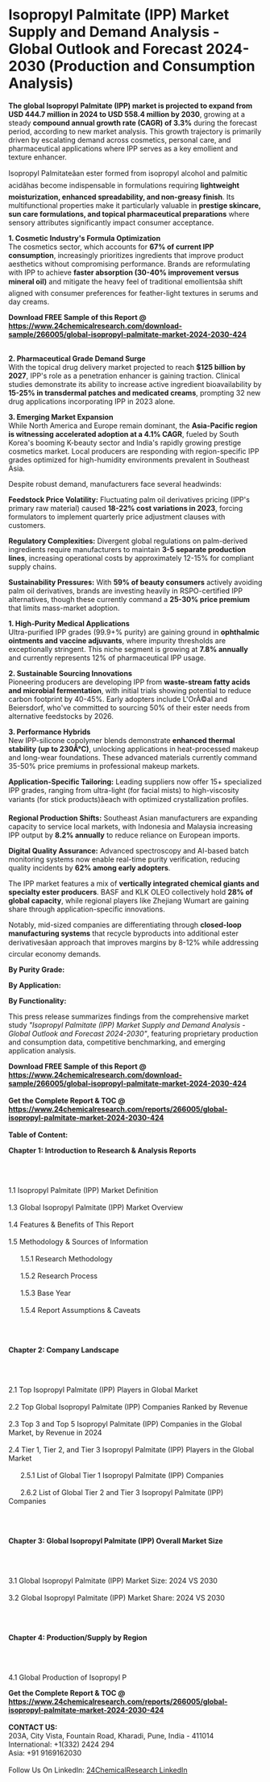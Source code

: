 <h1>Isopropyl Palmitate (IPP) Market Supply and Demand Analysis - Global Outlook and Forecast 2024-2030 (Production and Consumption Analysis)</h1><p><strong>The global Isopropyl Palmitate (IPP) market is projected to expand from USD 444.7 million in 2024 to USD 558.4 million by 2030</strong>, growing at a steady <strong>compound annual growth rate (CAGR) of 3.3%</strong> during the forecast period, according to new market analysis. This growth trajectory is primarily driven by escalating demand across cosmetics, personal care, and pharmaceutical applications where IPP serves as a key emollient and texture enhancer.</p><p>Isopropyl Palmitateâan ester formed from isopropyl alcohol and palmitic acidâhas become indispensable in formulations requiring <strong>lightweight moisturization, enhanced spreadability, and non-greasy finish</strong>. Its multifunctional properties make it particularly valuable in <strong>prestige skincare, sun care formulations, and topical pharmaceutical preparations</strong> where sensory attributes significantly impact consumer acceptance.</p><p><strong>1. Cosmetic Industry's Formula Optimization</strong><br>
The cosmetics sector, which accounts for <strong>67% of current IPP consumption</strong>, increasingly prioritizes ingredients that improve product aesthetics without compromising performance. Brands are reformulating with IPP to achieve <strong>faster absorption (30-40% improvement versus mineral oil)</strong> and mitigate the heavy feel of traditional emollientsâa shift aligned with consumer preferences for feather-light textures in serums and day creams.</p><div><b>Download FREE Sample of this Report @ 
            <a href="https://www.24chemicalresearch.com/download-sample/266005/global-isopropyl-palmitate-market-2024-2030-424">
            https://www.24chemicalresearch.com/download-sample/266005/global-isopropyl-palmitate-market-2024-2030-424</a></b></div><br><p><strong>2. Pharmaceutical Grade Demand Surge</strong><br>
With the topical drug delivery market projected to reach <strong>$125 billion by 2027</strong>, IPP's role as a penetration enhancer is gaining traction. Clinical studies demonstrate its ability to increase active ingredient bioavailability by <strong>15-25% in transdermal patches and medicated creams</strong>, prompting 32 new drug applications incorporating IPP in 2023 alone.</p><p><strong>3. Emerging Market Expansion</strong><br>
While North America and Europe remain dominant, the <strong>Asia-Pacific region is witnessing accelerated adoption at a 4.1% CAGR</strong>, fueled by South Korea's booming K-beauty sector and India's rapidly growing prestige cosmetics market. Local producers are responding with region-specific IPP grades optimized for high-humidity environments prevalent in Southeast Asia.</p><p>Despite robust demand, manufacturers face several headwinds:</p><p><strong>Feedstock Price Volatility:</strong> Fluctuating palm oil derivatives pricing (IPP's primary raw material) caused <strong>18-22% cost variations in 2023</strong>, forcing formulators to implement quarterly price adjustment clauses with customers.</p><p><strong>Regulatory Complexities:</strong> Divergent global regulations on palm-derived ingredients require manufacturers to maintain <strong>3-5 separate production lines</strong>, increasing operational costs by approximately 12-15% for compliant supply chains.</p><p><strong>Sustainability Pressures:</strong> With <strong>59% of beauty consumers</strong> actively avoiding palm oil derivatives, brands are investing heavily in RSPO-certified IPP alternatives, though these currently command a <strong>25-30% price premium</strong> that limits mass-market adoption.</p><p><strong>1. High-Purity Medical Applications</strong><br>
Ultra-purified IPP grades (99.9+% purity) are gaining ground in <strong>ophthalmic ointments and vaccine adjuvants</strong>, where impurity thresholds are exceptionally stringent. This niche segment is growing at <strong>7.8% annually</strong> and currently represents 12% of pharmaceutical IPP usage.</p><p><strong>2. Sustainable Sourcing Innovations</strong><br>
Pioneering producers are developing IPP from <strong>waste-stream fatty acids and microbial fermentation</strong>, with initial trials showing potential to reduce carbon footprint by 40-45%. Early adopters include L'OrÃ©al and Beiersdorf, who've committed to sourcing 50% of their ester needs from alternative feedstocks by 2026.</p><p><strong>3. Performance Hybrids</strong><br>
New IPP-silicone copolymer blends demonstrate <strong>enhanced thermal stability (up to 230Â°C)</strong>, unlocking applications in heat-processed makeup and long-wear foundations. These advanced materials currently command 35-50% price premiums in professional makeup markets.</p><p><strong>Application-Specific Tailoring:</strong> Leading suppliers now offer 15+ specialized IPP grades, ranging from ultra-light (for facial mists) to high-viscosity variants (for stick products)âeach with optimized crystallization profiles.</p><p><strong>Regional Production Shifts:</strong> Southeast Asian manufacturers are expanding capacity to service local markets, with Indonesia and Malaysia increasing IPP output by <strong>8.2% annually</strong> to reduce reliance on European imports.</p><p><strong>Digital Quality Assurance:</strong> Advanced spectroscopy and AI-based batch monitoring systems now enable real-time purity verification, reducing quality incidents by <strong>62% among early adopters</strong>.</p><p>The IPP market features a mix of <strong>vertically integrated chemical giants and specialty ester producers</strong>. BASF and KLK OLEO collectively hold <strong>28% of global capacity</strong>, while regional players like Zhejiang Wumart are gaining share through application-specific innovations.</p><p>Notably, mid-sized companies are differentiating through <strong>closed-loop manufacturing systems</strong> that recycle byproducts into additional ester derivativesâan approach that improves margins by 8-12% while addressing circular economy demands.</p><p><strong>By Purity Grade:</strong></p><p><strong>By Application:</strong></p><p><strong>By Functionality:</strong></p><p>This press release summarizes findings from the comprehensive market study <em>"Isopropyl Palmitate (IPP) Market Supply and Demand Analysis - Global Outlook and Forecast 2024-2030"</em>, featuring proprietary production and consumption data, competitive benchmarking, and emerging application analysis.</p><div><b>Download FREE Sample of this Report @ 
            <a href="https://www.24chemicalresearch.com/download-sample/266005/global-isopropyl-palmitate-market-2024-2030-424">
            https://www.24chemicalresearch.com/download-sample/266005/global-isopropyl-palmitate-market-2024-2030-424</a></b></div><br><div><b>Get the Complete Report & TOC @ 
            <a href="https://www.24chemicalresearch.com/reports/266005/global-isopropyl-palmitate-market-2024-2030-424">
            https://www.24chemicalresearch.com/reports/266005/global-isopropyl-palmitate-market-2024-2030-424</a></b></div><br>
            <b>Table of Content:</b><p><p><strong>Chapter 1: Introduction to Research &amp; Analysis Reports</strong></p><br />
<br />
<p>1.1 Isopropyl Palmitate (IPP)  Market Definition<br /><br />
1.3 Global Isopropyl Palmitate (IPP)  Market Overview<br /><br />
1.4 Features &amp; Benefits of This Report<br /><br />
1.5 Methodology &amp; Sources of Information<br /><br />
&nbsp;&nbsp;&nbsp;&nbsp;&nbsp; 1.5.1 Research Methodology<br /><br />
&nbsp;&nbsp;&nbsp;&nbsp;&nbsp; 1.5.2 Research Process<br /><br />
&nbsp;&nbsp;&nbsp;&nbsp;&nbsp; 1.5.3 Base Year<br /><br />
&nbsp;&nbsp;&nbsp;&nbsp;&nbsp; 1.5.4 Report Assumptions &amp; Caveats</p><br />
<br />
<p><strong>Chapter 2: Company Landscape</strong></p><br />
<br />
<p>2.1 Top Isopropyl Palmitate (IPP)  Players in Global Market<br /><br />
2.2 Top Global Isopropyl Palmitate (IPP)  Companies Ranked by Revenue<br /><br />
2.3 Top 3 and Top 5 Isopropyl Palmitate (IPP)  Companies in the Global Market, by Revenue in 2024<br /><br />
2.4 Tier 1, Tier 2, and Tier 3 Isopropyl Palmitate (IPP)  Players in the Global Market<br /><br />
&nbsp;&nbsp;&nbsp;&nbsp;&nbsp; 2.5.1 List of Global Tier 1 Isopropyl Palmitate (IPP)  Companies<br /><br />
&nbsp;&nbsp;&nbsp;&nbsp;&nbsp; 2.6.2 List of Global Tier 2 and Tier 3 Isopropyl Palmitate (IPP)  Companies</p><br />
<br />
<p><strong>Chapter 3: Global Isopropyl Palmitate (IPP)  Overall Market Size</strong></p><br />
<br />
<p>3.1 Global Isopropyl Palmitate (IPP)  Market Size: 2024 VS 2030<br /><br />
3.2 Global Isopropyl Palmitate (IPP)  Market Share: 2024 VS 2030</p><br />
<br />
<p><strong>Chapter 4: Production/Supply by Region</strong></p><br />
<br />
<p>4.1 Global Production of Isopropyl P</p><div><b>Get the Complete Report & TOC @ 
            <a href="https://www.24chemicalresearch.com/reports/266005/global-isopropyl-palmitate-market-2024-2030-424">
            https://www.24chemicalresearch.com/reports/266005/global-isopropyl-palmitate-market-2024-2030-424</a></b></div><br><b>CONTACT US:</b><br>
            203A, City Vista, Fountain Road, Kharadi, Pune, India - 411014<br>
            International: +1(332) 2424 294<br>
            Asia: +91 9169162030 <br><br>
            Follow Us On LinkedIn: <a href="https://www.linkedin.com/company/24chemicalresearch/">24ChemicalResearch LinkedIn</a>